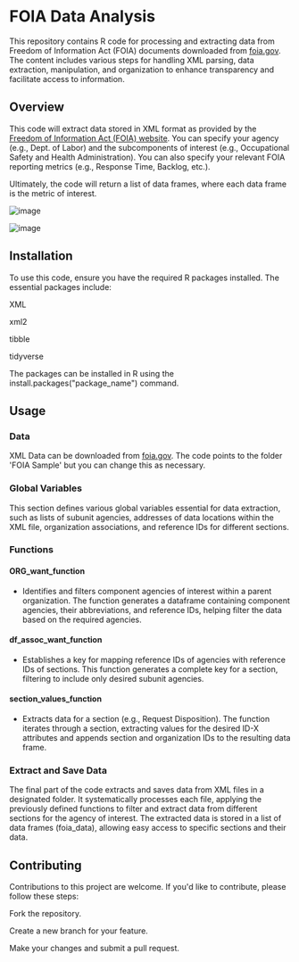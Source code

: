 # FOIA Data Analysis

This repository contains R code for processing and extracting data from
Freedom of Information Act (FOIA) documents downloaded from
[foia.gov](https://www.foia.gov/). The content includes various steps
for handling XML parsing, data extraction, manipulation, and
organization to enhance transparency and facilitate access to
information.

## Overview

This code will extract data stored in XML format as provided by the
[Freedom of Information Act (FOIA) website](https://www.foia.gov/). You
can specify your agency (e.g., Dept. of Labor) and the subcomponents of
interest (e.g., Occupational Safety and Health Administration). You can
also specify your relevant FOIA reporting metrics (e.g., Response Time,
Backlog, etc.).

Ultimately, the code will return a list of data frames, where each data
frame is the metric of interest.

![image](https://github.com/patzacher/foia_data_mining/assets/71090911/cc1de111-f2bf-40c2-9302-a52b043d7731)

![image](https://github.com/patzacher/foia_data_mining/assets/71090911/79165eb3-cc2e-43de-9f18-d430e36dd0c0)

## Installation

To use this code, ensure you have the required R packages installed. The
essential packages include:

XML

xml2

tibble

tidyverse

The packages can be installed in R using the
install.packages("package_name") command.

## Usage

### Data

XML Data can be downloaded from [foia.gov](https://www.foia.gov/). The
code points to the folder 'FOIA Sample' but you can change this as
necessary.

### Global Variables

This section defines various global variables essential for data
extraction, such as lists of subunit agencies, addresses of data
locations within the XML file, organization associations, and reference
IDs for different sections.

### Functions

#### ORG_want_function

-   Identifies and filters component agencies of interest within a
    parent organization. The function generates a dataframe containing
    component agencies, their abbreviations, and reference IDs, helping
    filter the data based on the required agencies.

#### df_assoc_want_function

-   Establishes a key for mapping reference IDs of agencies with
    reference IDs of sections. This function generates a complete key
    for a section, filtering to include only desired subunit agencies.

#### section_values_function

-   Extracts data for a section (e.g., Request Disposition). The
    function iterates through a section, extracting values for the
    desired ID-X attributes and appends section and organization IDs to
    the resulting data frame.

### Extract and Save Data

The final part of the code extracts and saves data from XML files in a
designated folder. It systematically processes each file, applying the
previously defined functions to filter and extract data from different
sections for the agency of interest. The extracted data is stored in a
list of data frames (foia_data), allowing easy access to specific
sections and their data.

## Contributing

Contributions to this project are welcome. If you'd like to contribute,
please follow these steps:

Fork the repository.

Create a new branch for your feature.

Make your changes and submit a pull request.
